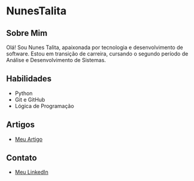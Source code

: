 # NunesTalita

## Sobre Mim
Olá! Sou Nunes Talita, apaixonada por tecnologia e desenvolvimento de software.
Estou em transição de carreira, cursando o segundo período de Análise e Desenvolvimento de Sistemas. 

## Habilidades
- Python
- Git e GitHub
- Lógica de Programação 

## Artigos 
- [Meu Artigo](https://web.dio.me/articles/reinvencao-profissional-aos-35-como-mulheres-podem-fazer-a-transicao-para-a-area-de-ti-e-trabalhar-de-casa?back=%2Farticles&page=1&order=oldest)

## Contato
- [Meu LinkedIn](https://www.linkedin.com/in/talita-nunes-85875028a/)
